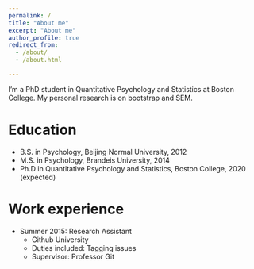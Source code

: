 ```yaml
---
permalink: /
title: "About me"
excerpt: "About me"
author_profile: true
redirect_from:
  - /about/
  - /about.html

---
```


I’m a PhD student in Quantitative Psychology and Statistics at Boston College. My personal research is on bootstrap and SEM.


Education
======
* B.S. in Psychology, Beijing Normal University, 2012
* M.S. in Psychology, Brandeis University, 2014
* Ph.D in Quantitative Psychology and Statistics, Boston College, 2020 (expected)

Work experience
======
* Summer 2015: Research Assistant
  * Github University
  * Duties included: Tagging issues
  * Supervisor: Professor Git
